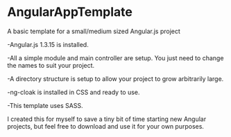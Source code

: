 # AngularAppTemplate
A basic template for a small/medium sized Angular.js project

-Angular.js 1.3.15 is installed.

-All a simple module and main controller are setup. You just need to change the names to suit your project.

-A directory structure is setup to allow your project to grow arbitrarily large.

-ng-cloak is installed in CSS and ready to use.

-This template uses SASS.


I created this for myself to save a tiny bit of time starting new Angular projects, but feel free to download and use it for your own purposes.
